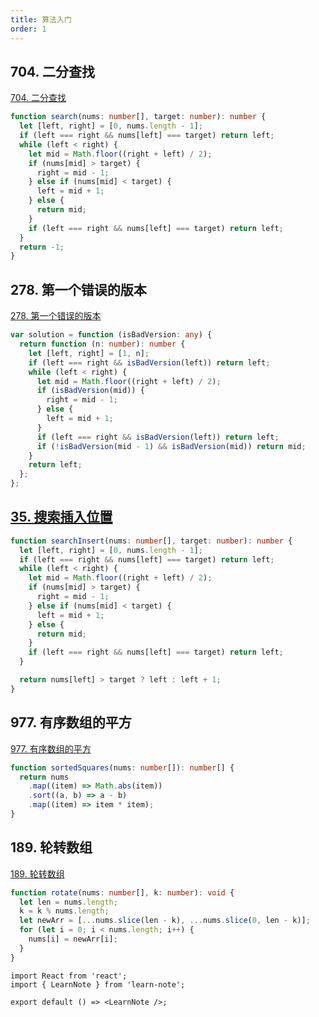 ```yaml
---
title: 算法入门
order: 1
---
```


## 704. 二分查找

[704. 二分查找](https://leetcode.cn/problems/binary-search/)

```ts
function search(nums: number[], target: number): number {
  let [left, right] = [0, nums.length - 1];
  if (left === right && nums[left] === target) return left;
  while (left < right) {
    let mid = Math.floor((right + left) / 2);
    if (nums[mid] > target) {
      right = mid - 1;
    } else if (nums[mid] < target) {
      left = mid + 1;
    } else {
      return mid;
    }
    if (left === right && nums[left] === target) return left;
  }
  return -1;
}
```

## 278. 第一个错误的版本

[278. 第一个错误的版本](https://leetcode.cn/problems/first-bad-version/)

```ts
var solution = function (isBadVersion: any) {
  return function (n: number): number {
    let [left, right] = [1, n];
    if (left === right && isBadVersion(left)) return left;
    while (left < right) {
      let mid = Math.floor((right + left) / 2);
      if (isBadVersion(mid)) {
        right = mid - 1;
      } else {
        left = mid + 1;
      }
      if (left === right && isBadVersion(left)) return left;
      if (!isBadVersion(mid - 1) && isBadVersion(mid)) return mid;
    }
    return left;
  };
};
```

## [35. 搜索插入位置](https://leetcode.cn/problems/search-insert-position/)

```ts
function searchInsert(nums: number[], target: number): number {
  let [left, right] = [0, nums.length - 1];
  if (left === right && nums[left] === target) return left;
  while (left < right) {
    let mid = Math.floor((right + left) / 2);
    if (nums[mid] > target) {
      right = mid - 1;
    } else if (nums[mid] < target) {
      left = mid + 1;
    } else {
      return mid;
    }
    if (left === right && nums[left] === target) return left;
  }

  return nums[left] > target ? left : left + 1;
}
```

## 977. 有序数组的平方

[977. 有序数组的平方](https://leetcode.cn/problems/squares-of-a-sorted-array/)

```ts
function sortedSquares(nums: number[]): number[] {
  return nums
    .map((item) => Math.abs(item))
    .sort((a, b) => a - b)
    .map((item) => item * item);
}
```

## 189. 轮转数组

[189. 轮转数组](https://leetcode.cn/problems/rotate-array/)

```ts
function rotate(nums: number[], k: number): void {
  let len = nums.length;
  k = k % nums.length;
  let newArr = [...nums.slice(len - k), ...nums.slice(0, len - k)];
  for (let i = 0; i < nums.length; i++) {
    nums[i] = newArr[i];
  }
}
```

```tsx
import React from 'react';
import { LearnNote } from 'learn-note';

export default () => <LearnNote />;
```
